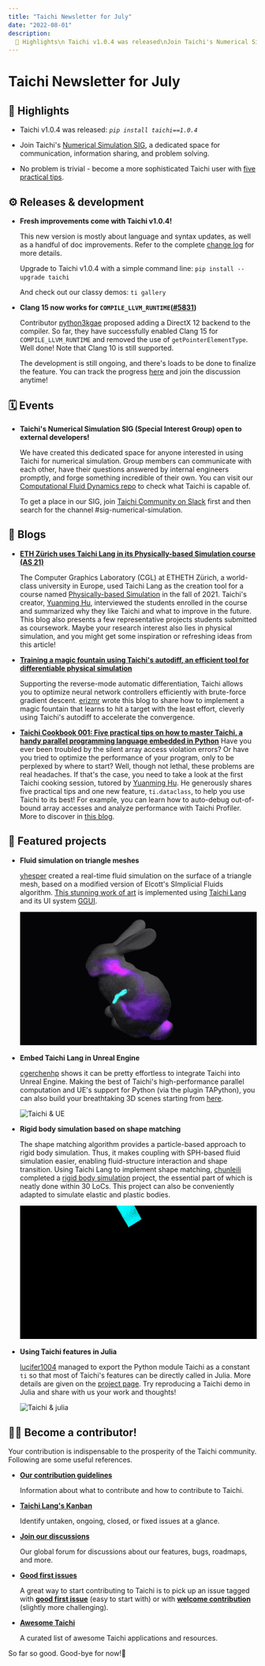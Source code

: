 ```yaml
---
title: "Taichi Newsletter for July"
date: "2022-08-01"
description:
  📌 Highlights\n Taichi v1.0.4 was released\nJoin Taichi's Numerical Simulation SIG\n No problem is trivial - become a more sophisticated Taichi user with five practical tips
---
```


# Taichi Newsletter for July
<div class="alert--warning alert alert-no-border">

## 📌 Highlights

- Taichi v1.0.4 was released: *`pip install taichi==1.0.4`*

- Join Taichi's [Numerical Simulation SIG](https://taichicommunity.slack.com/join/shared_invite/zt-14ic8j6no-Fd~wKNpfskXLfqDr58Tddg#/shared-invite/email), a dedicated space for communication, information sharing, and problem solving.

- No problem is trivial - become a more sophisticated Taichi user with [five practical tips](https://sourl.cn/GnGEEm).

</div>

## ⚙️ Releases & development

- **Fresh improvements come with Taichi v1.0.4!**

  This new version is mostly about language and syntax updates, as well as a handful of doc improvements. Refer to the complete [change log](http://bit.ly/3RBc1Ld) for more details.

  Upgrade to Taichi v1.0.4 with a simple command line: `pip install --upgrade taichi`

  And check out our classy demos: `ti gallery`

- **Clang 15 now works for `COMPILE_LLVM_RUNTIME`([#5831](https://github.com/taichi-dev/taichi/pull/5381))**

  Contributor [python3kgae](https://github.com/python3kgae) proposed adding a DirectX 12 backend to the compiler. So far, they have successfully enabled Clang 15 for `COMPILE_LLVM_RUNTIME` and removed the use of `getPointerElementType`. Well done! Note that Clang 10 is still supported.

  The development is still ongoing, and there's loads to be done to finalize the feature. You can track the progress [here](https://github.com/taichi-dev/taichi/issues/5276) and join the discussion anytime!

## 🗓 Events

- **Taichi's Numerical Simulation SIG (Special Interest Group) open to external developers!**

  We have created this dedicated space for anyone interested in using Taichi for numerical simulation. Group members can communicate with each other, have their questions answered by internal engineers promptly, and forge something incredible of their own. You can visit our [Computational Fluid Dynamics repo](https://github.com/houkensjtu/taichi-fluid) to check what Taichi is capable of.

  To get a place in our SIG,  join [Taichi Community on Slack](https://taichicommunity.slack.com/join/shared_invite/zt-14ic8j6no-Fd~wKNpfskXLfqDr58Tddg#/shared-invite/email) first and then search for the channel  #sig-numerical-simulation.

## 📝 Blogs

- **[ETH Zürich uses Taichi Lang in its Physically-based Simulation course (AS 21)](https://docs.taichi-lang.org/blog/eth-z%C3%BCrich-uses-taichi-lang-in-its-physically-based-simulation-source)**

  The Computer Graphics Laboratory (CGL) at ETHETH Zürich, a world-class university in Europe, used Taichi Lang as the creation tool for a course named [Physically-based Simulation](https://cgl.ethz.ch/teaching/simulation21/fame.php) in the fall of 2021. Taichi's creator, [Yuanming Hu](https://github.com/yuanming-hu), interviewed the students enrolled in the course and summarized why they like Taichi and what to improve in the future. This blog also presents a few representative projects students submitted as coursework. Maybe your research interest also lies in physical simulation, and you might get some inspiration or refreshing ideas from this article!

- **[Training a magic fountain using Taichi's autodiff, an efficient tool for differentiable physical simulation](https://docs.taichi-lang.org/blog/training-a-magic-fountain-using-taichi-autodiff-an-efficient-tool-for-differentiable-physical-simulation)**

  Supporting the reverse-mode automatic differentiation, Taichi allows you to optimize neural network controllers efficiently with brute-force gradient descent. [erizmr](https://github.com/erizmr) wrote this blog to share how to implement a magic fountain that learns to hit a target with the least effort, cleverly using Taichi's autodiff to accelerate the convergence.

  <!-- ![autodiff magic fountain]() -->

- **[Taichi Cookbook 001: Five practical tips on how to master Taichi, a handy parallel programming language embedded in Python](https://docs.taichi-lang.org/blog/taichi-cookbook-001)**
  Have you ever been troubled by the silent array access violation errors? Or have you tried to optimize the performance of your program, only to be perplexed by where to start? Well, though not lethal, these problems are real headaches. If that's the case, you need to take a look at the first Taichi cooking session, tutored by [Yuanming Hu](https://github.com/yuanming-hu). He generously shares five practical tips and one new feature, `ti.dataclass`, to help you use Taichi to its best! For example, you can learn how to auto-debug out-of-bound array accesses and analyze performance with Taichi Profiler. More to discover in [this blog](https://docs.taichi-lang.org/blog/taichi-cookbook-001).

## 🌟 Featured projects

- **Fluid simulation on triangle meshes**

  [yhesper](https://github.com/yhesper) created a real-time fluid simulation on the surface of a triangle mesh, based on a modified version of Elcott's SImplicial Fluids algorithm. [This stunning work of art](https://docs.taichi-lang.org/docs/ggui) is implemented using [Taichi Lang](https://www.taichi-lang.org/) and its UI system [GGUI](https://docs.taichi-lang.org/docs/ggui).

  ![stanford bunny](./pics/unnamed.gif)

- **Embed Taichi Lang in Unreal Engine**

  [cgerchenhp](https://github.com/cgerchenhp) shows it can be pretty effortless to integrate Taichi into Unreal Engine. Making the best of Taichi's high-performance parallel computation and UE's support for Python (via the plugin TAPython), you can also build your breathtaking 3D scenes starting from [here](https://twitter.com/TaichiGraphics/status/1547923209822949378).

  ![Taichi & UE](./pics/ue.gif)

- **Rigid body simulation based on shape matching**

  The shape matching algorithm provides a particle-based approach to rigid body simulation. Thus, it makes coupling with SPH-based fluid simulation easier, enabling fluid-structure interaction and shape transition. Using Taichi Lang to implement shape matching, [chunleili](https://github.com/chunleili) completed a [rigid body simulation](https://github.com/chunleili/tiRigidBody) project, the essential part of which is neatly done within 30 LoCs. This project can also be conveniently adapted to simulate elastic and plastic bodies.

  ![rigid body simulation](./pics/rigid_body.gif)

- **Using Taichi features in Julia**

  [lucifer1004](https://github.com/lucifer1004) managed to export the Python module Taichi as a constant `ti` so that most of Taichi's features can be directly called in Julia. More details are given on the [project page](https://github.com/lucifer1004/Taichi.jl). Try reproducing a Taichi demo in Julia and share with us your work and thoughts!

  ![Taichi & julia](./pics/julia.gif)

## 🧑‍💻 Become a contributor!

Your contribution is indispensable to the prosperity of the Taichi community. Following are some useful references.

- **[Our contribution guidelines](https://docs.taichi-lang.org/docs/contributor_guide)**

  Information about what to contribute and how to contribute to Taichi.

- **[Taichi Lang's Kanban](https://github.com/orgs/taichi-dev/projects/1)**

  Identify untaken, ongoing, closed, or fixed issues at a glance.

- **[Join our discussions](https://github.com/taichi-dev/taichi/discussions)**

  Our global forum for discussions about our features, bugs,  roadmaps, and more.

- **[Good first issues](https://github.com/taichi-dev/taichi/contribute)**

  A great way to start contributing to Taichi is to pick up an issue tagged with **[good first issue](https://github.com/taichi-dev/taichi/issues?q=is:open+is:issue+label:"good+first+issue")** (easy to start with) or with **[welcome contribution](https://github.com/taichi-dev/taichi/issues?q=is:open+is:issue+label:"welcome+contribution")** (slightly more challenging).

- **[Awesome Taichi](https://github.com/taichi-dev/awesome-taichi)**

  A curated list of awesome Taichi applications and resources.



So far so good. Good-bye for now!👋

